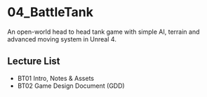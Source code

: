 # 04_BattleTank
An open-world head to head tank game with simple AI, terrain and advanced moving system in Unreal 4.

## Lecture List
 * BT01 Intro, Notes & Assets
 * BT02 Game Design Document (GDD)
